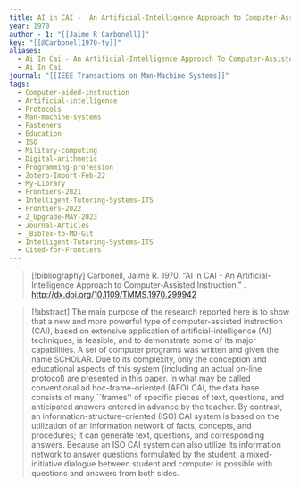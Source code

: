 ```yaml
---
title: AI in CAI -  An Artificial-Intelligence Approach to Computer-Assisted Instruction
year: 1970
author - 1: "[[Jaime R Carbonell]]"
key: "[[@Carbonell1970-ty]]"
aliases:
  - Ai In Cai - An Artificial-Intelligence Approach To Computer-Assisted Instruction
  - Ai In Cai
journal: "[[IEEE Transactions on Man-Machine Systems]]"
tags:
  - Computer-aided-instruction
  - Artificial-intelligence
  - Protocols
  - Man-machine-systems
  - Fasteners
  - Education
  - ISO
  - Military-computing
  - Digital-arithmetic
  - Programming-profession
  - Zotero-Import-Feb-22
  - My-Library
  - Frontiers-2021
  - Intelligent-Tutoring-Systems-ITS
  - Frontiers-2022
  - 2_Upgrade-MAY-2023
  - Journal-Articles
  - _BibTex-to-MD-Git
  - Intelligent-Tutoring-Systems-ITS
  - Cited-for-Frontiers
---
```


> [!bibliography]
> Carbonell, Jaime R. 1970. “AI in CAI -  An Artificial-Intelligence Approach to Computer-Assisted Instruction.” . http://dx.doi.org/10.1109/TMMS.1970.299942

> [!abstract]
> The main purpose of the research reported here is to show that a new and more powerful type of computer-assisted instruction (CAI), based on extensive application of artificial-intelligence (AI) techniques, is feasible, and to demonstrate some of its major capabilities. A set of computer programs was written and given the name SCHOLAR. Due to its complexity, only the conception and educational aspects of this system (including an actual on-line protocol) are presented in this paper. In what may be called conventional ad hoc-frame-oriented (AFO) CAI, the data base consists of many ``frames'' of specific pieces of text, questions, and anticipated answers entered in advance by the teacher. By contrast, an information-structure-oriented (ISO) CAI system is based on the utilization of an information network of facts, concepts, and procedures; it can generate text, questions, and corresponding answers. Because an ISO CAI system can also utilize its information network to answer questions formulated by the student, a mixed-initiative dialogue between student and computer is possible with questions and answers from both sides.